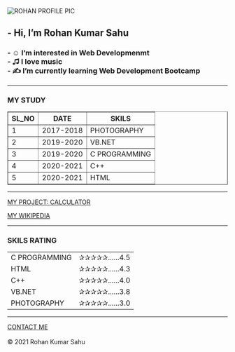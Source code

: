 
<html lang="en" dir="ltr">
  <head>
    <meta charset="utf-8">
  </head>
  <body>
              <img src="https://pbs.twimg.com/profile_images/1401100625241264128/_Y7Pbcpl_400x400.jpg" alt="ROHAN PROFILE PIC">
          <h2>
          - Hi, I’m Rohan Kumar Sahu<br>
        </h2>
        <h3>
          - ☺ I’m interested in Web Developmenmt <br>
          - ♫ I love music <br>
          - ✍ I’m currently learning Web Development Bootcamp
        </h3>
    <hr>
    <h3>MY STUDY</h3>
    <table border="1">
    <thead CELLSPACING="10">
    <tr>
      <th>SL_NO</th>
      <th>DATE</th>
      <th>SKILS</th>
    </tr>
    </thead>
    <tbody CELLSPACING="10">
      <tr>
        <td>1</td>
        <td>2017-2018</td>
        <td>PHOTOGRAPHY</td>
      </tr>
      <tr>
        <td>2</td>
        <td>2019-2020</td>
        <td>VB.NET</td>
      </tr>
      <tr>
        <td>3</td>
        <td>2019-2020</td>
        <td>C PROGRAMMING</td>
      </tr>
      <tr>
        <td>4</td>
        <td>2020-2021</td>
        <td>C++</td>
      </tr>
      <tr>
        <td>5</td>
        <td>2020-2021</td>
        <td>HTML</td>
      </tr>
    </tbody>
  </table>
  <hr>
  <a href="CALCULATOR1.HTML">MY PROJECT: CALCULATOR</a>
    <p><a href="WIKI1.HTML">MY WIKIPEDIA</a></p>
    <hr>
  <h3>SKILS RATING</h3>
  <table CELLSPACING="10">
    <tr>
      <td>C PROGRAMMING</td>
      <td>✰✰✰✰✰......4.5</td>
    </tr>
    <tr>
      <td>HTML</td>
      <td>✰✰✰✰✰......4.3</td>
    </tr>
    <tr>
      <td>C++</td>
      <td>✰✰✰✰✰......4.0</td>
    </tr>
    <tr>
      <td>VB.NET</td>
      <td>✰✰✰✰✰......3.8</td>
    </tr>
    <tr>
      <td>PHOTOGRAPHY</td>
      <td>✰✰✰✰✰......3.0</td>
    </tr>
  </table>
  <hr>
  <a href="CONTACT DETAIL1.HTML">CONTACT ME</a><br><br>
  </body>
</html>
© 2021 Rohan Kumar Sahu
